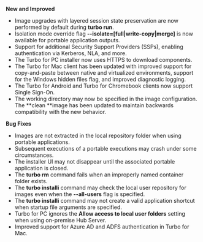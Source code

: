 **New and Improved**

- Image upgrades with layered session state preservation are now performed by default during **turbo run**.
- Isolation mode override flag **--isolate=[full|write-copy|merge]** is now available for portable application outputs.
- Support for additional Security Support Providers (SSPs), enabling authentication via Kerberos, NLA, and more.
- The Turbo for PC installer now uses HTTPS to download components.
- The Turbo for Mac client has been updated with improved support for copy-and-paste between native and virtualized environments, support for the Windows hidden files flag, and improved diagnostic logging.
- The Turbo for Android and Turbo for Chromebook clients now support Single Sign-On.
- The working directory may now be specified in the image configuration. The **clean **image has been updated to maintain backwards compatibility with the new behavior.

**Bug Fixes**

- Images are not extracted in the local repository folder when using portable applications.
- Subsequent executions of a portable executions may crash under some circumstances.
- The installer UI may not disappear until the associated portable application is closed.
- The **turbo rm** command fails when an improperly named container folder exists.
- The **turbo installi** command may check the local user repository for images even when the **--all-users** flag is specified.
- The **turbo installi** command may not create a valid application shortcut when startup file arguments are specified.
- Turbo for PC ignores the **Allow access to local user folders** setting when using on-premise Hub Server.
- Improved support for Azure AD and ADFS authentication in Turbo for Mac.



